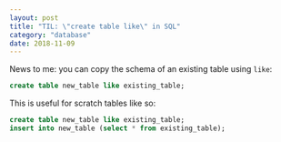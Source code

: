 ```yaml
---
layout: post
title: "TIL: \"create table like\" in SQL"
category: "database"
date: 2018-11-09
---
```


News to me: you can copy the schema of an existing table using `like`:

```sql
create table new_table like existing_table;
```

This is useful for scratch tables like so:

```sql
create table new_table like existing_table;
insert into new_table (select * from existing_table);
```
